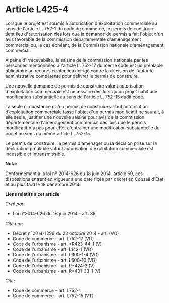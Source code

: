 # Article L425-4

Lorsque le projet est soumis à autorisation d'exploitation commerciale au sens de l'article L. 752-1 du code de commerce, le
permis de construire tient lieu d'autorisation dès lors que la demande de permis a fait l'objet d'un avis favorable de la
commission départementale d'aménagement commercial ou, le cas échéant, de la Commission nationale d'aménagement commercial. 

A peine d'irrecevabilité, la saisine de la commission nationale par les personnes mentionnées à l'article L. 752-17 du même
code est un préalable obligatoire au recours contentieux dirigé contre la décision de l'autorité administrative compétente
pour délivrer le permis de construire. 

Une nouvelle demande de permis de construire valant autorisation d'exploitation commerciale est nécessaire dès lors qu'un
projet subit une modification substantielle au sens de l'article L. 752-15 dudit code. 

La seule circonstance qu'un permis de construire valant autorisation d'exploitation commerciale fasse l'objet d'un permis
modificatif ne saurait, à elle seule, justifier une nouvelle saisine pour avis de la commission départementale d'aménagement
commercial dès lors que le permis modificatif n'a pas pour effet d'entraîner une modification substantielle du projet au sens
du même article L. 752-15. 

Le permis de construire, le permis d'aménager ou la décision prise sur la déclaration préalable valant autorisation
d'exploitation commerciale est incessible et intransmissible.

**Nota:**

Conformément à la loi n° 2014-626 du 18 juin 2014, article 60, ces dispositions entrent en vigueur à une date fixée par
décret en Conseil d'Etat et au plus tard le 18 décembre 2014.

**Liens relatifs à cet article**

_Créé par_:

  - Loi n°2014-626 du 18 juin 2014 - art. 39

_Cité par_:

  - Décret n°2014-1299 du 23 octobre 2014 - art. (VD)
  - Code de commerce - art. L752-17 (VD)
  - Code de l'urbanisme - art. *R423-44-1 (V)
  - Code de l'urbanisme - art. L142-1 (VD)
  - Code de l'urbanisme - art. L600-1-4 (VD)
  - Code de l'urbanisme - art. L600-10 (VD)
  - Code de l'urbanisme - art. R*424-2 (V)
  - Code de l'urbanisme - art. R*431-33-1 (V)

_Cite_:

  - Code de commerce - art. L752-1
  - Code de commerce - art. L752-15 (VT)

